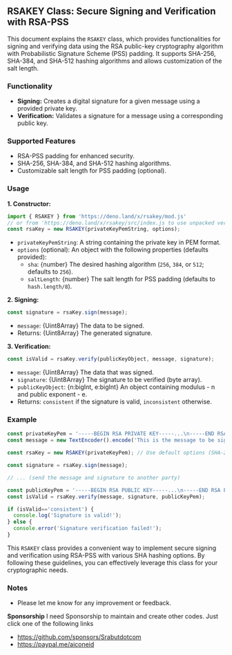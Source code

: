 ## RSAKEY Class: Secure Signing and Verification with RSA-PSS

This document explains the `RSAKEY` class, which provides functionalities for signing and verifying data using the RSA public-key cryptography algorithm with Probabilistic Signature Scheme (PSS) padding. It supports SHA-256, SHA-384, and SHA-512 hashing algorithms and allows customization of the salt length.

### Functionality

* **Signing:** Creates a digital signature for a given message using a provided private key.
* **Verification:** Validates a signature for a message using a corresponding public key.

### Supported Features

* RSA-PSS padding for enhanced security.
* SHA-256, SHA-384, and SHA-512 hashing algorithms.
* Customizable salt length for PSS padding (optional).

### Usage

**1. Constructor:**

```javascript
import { RSAKEY } from 'https://deno.land/x/rsakey/mod.js'
// or from 'https://deno.land/x/rsakey/src/index.js to use unpacked version
const rsaKey = new RSAKEY(privateKeyPemString, options);
```

* `privateKeyPemString`: A string containing the private key in PEM format.
* `options` (optional): An object with the following properties (defaults provided):
    * `sha`: {number} The desired hashing algorithm (`256`, `384`, or `512`; defaults to `256`).
    * `saltLength`: {number} The salt length for PSS padding (defaults to `hash.length/8`).

**2. Signing:**

```javascript
const signature = rsaKey.sign(message);
```

* `message`: {Uint8Array} The data to be signed.
* Returns: {Uint8Array} The generated signature.

**3. Verification:**

```javascript
const isValid = rsaKey.verify(publicKeyObject, message, signature);
```

* `message`: {Uint8Array} The data that was signed.
* `signature`: {Uint8Array} The signature to be verified (byte array).
* `publicKeyObject`: {n:bigInt, e:bigInt} An object containing modulus - n and public exponent - e.
* Returns: `consistent` if the signature is valid, `inconsistent` otherwise.

### Example

```javascript
const privateKeyPem = '-----BEGIN RSA PRIVATE KEY-----...\n-----END RSA PRIVATE KEY-----';
const message = new TextEncoder().encode('This is the message to be signed');

const rsaKey = new RSAKEY(privateKeyPem); // Use default options (SHA-256)

const signature = rsaKey.sign(message);

// ... (send the message and signature to another party)

const publicKeyPem = '-----BEGIN RSA PUBLIC KEY-----...\n-----END RSA PUBLIC KEY-----';
const isValid = rsaKey.verify(message, signature, publicKeyPem);

if (isValid=='consistent') {
  console.log('Signature is valid!');
} else {
  console.error('Signature verification failed!');
}
```

This `RSAKEY` class provides a convenient way to implement secure signing and verification using RSA-PSS with various SHA hashing options. By following these guidelines, you can effectively leverage this class for your cryptographic needs.

### Notes

* Please let me know for any improvement or feedback.

**Sponsorship**
I need Sponsorship to maintain and create other codes.
Just click one of the following links
- https://github.com/sponsors/Srabutdotcom
- https://paypal.me/aiconeid

